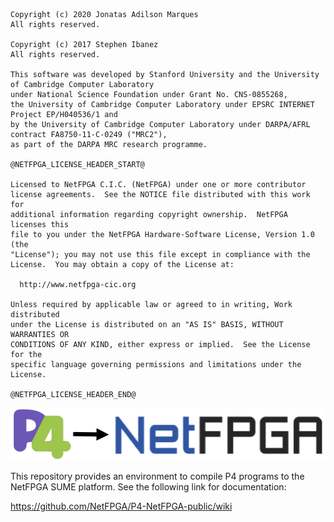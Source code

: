 
    Copyright (c) 2020 Jonatas Adilson Marques
    All rights reserved.

    Copyright (c) 2017 Stephen Ibanez
    All rights reserved.
   
    This software was developed by Stanford University and the University of Cambridge Computer Laboratory 
    under National Science Foundation under Grant No. CNS-0855268,
    the University of Cambridge Computer Laboratory under EPSRC INTERNET Project EP/H040536/1 and
    by the University of Cambridge Computer Laboratory under DARPA/AFRL contract FA8750-11-C-0249 ("MRC2"), 
    as part of the DARPA MRC research programme.
   
    @NETFPGA_LICENSE_HEADER_START@
   
    Licensed to NetFPGA C.I.C. (NetFPGA) under one or more contributor
    license agreements.  See the NOTICE file distributed with this work for
    additional information regarding copyright ownership.  NetFPGA licenses this
    file to you under the NetFPGA Hardware-Software License, Version 1.0 (the
    "License"); you may not use this file except in compliance with the
    License.  You may obtain a copy of the License at:
   
      http://www.netfpga-cic.org
   
    Unless required by applicable law or agreed to in writing, Work distributed
    under the License is distributed on an "AS IS" BASIS, WITHOUT WARRANTIES OR
    CONDITIONS OF ANY KIND, either express or implied.  See the License for the
    specific language governing permissions and limitations under the License.
   
    @NETFPGA_LICENSE_HEADER_END@


![P4-NetFPGA-logo](./P4-NetFPGA_logo.png)

This repository provides an environment to compile P4 programs to the NetFPGA
SUME platform. See the following link for documentation:

https://github.com/NetFPGA/P4-NetFPGA-public/wiki


